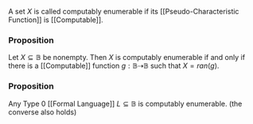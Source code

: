 A set $X$ is called computably enumerable if its [[Pseudo-Characteristic Function]] is [[Computable]].

### Proposition
Let $X\subseteq \mathbb{B}$ be nonempty. Then $X$ is computably enumerable if and only if there is a [[Computable]] function $g:\mathbb{B}\dashrightarrow \mathbb{B}$ such that $X=ran(g)$.

### Proposition 
Any Type 0 [[Formal Language]] $L\subseteq \mathbb{B}$ is computably enumerable. 
(the converse also holds)